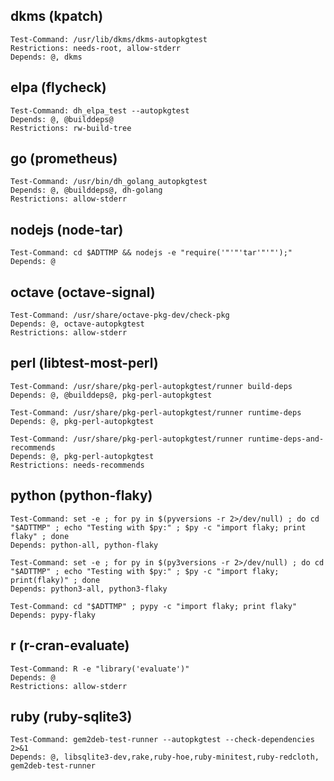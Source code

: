 
## dkms (kpatch)

    Test-Command: /usr/lib/dkms/dkms-autopkgtest
    Restrictions: needs-root, allow-stderr
    Depends: @, dkms

## elpa (flycheck)

    Test-Command: dh_elpa_test --autopkgtest
    Depends: @, @builddeps@
    Restrictions: rw-build-tree

## go (prometheus)

    Test-Command: /usr/bin/dh_golang_autopkgtest
    Depends: @, @builddeps@, dh-golang
    Restrictions: allow-stderr

## nodejs (node-tar)

    Test-Command: cd $ADTTMP && nodejs -e "require('"'"'tar'"'"');"
    Depends: @

## octave (octave-signal)

    Test-Command: /usr/share/octave-pkg-dev/check-pkg
    Depends: @, octave-autopkgtest
    Restrictions: allow-stderr

## perl (libtest-most-perl)

    Test-Command: /usr/share/pkg-perl-autopkgtest/runner build-deps
    Depends: @, @builddeps@, pkg-perl-autopkgtest
    
    Test-Command: /usr/share/pkg-perl-autopkgtest/runner runtime-deps
    Depends: @, pkg-perl-autopkgtest
    
    Test-Command: /usr/share/pkg-perl-autopkgtest/runner runtime-deps-and-recommends
    Depends: @, pkg-perl-autopkgtest
    Restrictions: needs-recommends

## python (python-flaky)

    Test-Command: set -e ; for py in $(pyversions -r 2>/dev/null) ; do cd "$ADTTMP" ; echo "Testing with $py:" ; $py -c "import flaky; print flaky" ; done
    Depends: python-all, python-flaky
    
    Test-Command: set -e ; for py in $(py3versions -r 2>/dev/null) ; do cd "$ADTTMP" ; echo "Testing with $py:" ; $py -c "import flaky; print(flaky)" ; done
    Depends: python3-all, python3-flaky
    
    Test-Command: cd "$ADTTMP" ; pypy -c "import flaky; print flaky"
    Depends: pypy-flaky
    

## r (r-cran-evaluate)

    Test-Command: R -e "library('evaluate')"
    Depends: @
    Restrictions: allow-stderr

## ruby (ruby-sqlite3)

    Test-Command: gem2deb-test-runner --autopkgtest --check-dependencies 2>&1
    Depends: @, libsqlite3-dev,rake,ruby-hoe,ruby-minitest,ruby-redcloth, gem2deb-test-runner

